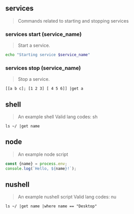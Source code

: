 ## services

> Commands related to starting and stopping services

### services start (service_name)

> Start a service.

~~~bash
echo "Starting service $service_name"
~~~

### services stop (service_name)

> Stop a service.

~~~nu
[[a b c]; [1 2 3] [ 4 5 6]] |get a 
~~~



## shell 
> An example shell 
Valid lang codes: sh 

~~~nu 
ls ~/ |get name 
~~~

## node
> An example node script 

~~~js
const {name} = process.env; 
console.log(`Hello, ${name}!`);
~~~



## nushell
> An example nushell script
Valid lang codes: nu

~~~nu
ls ~/ |get name |where name == "Desktop"
~~~ 